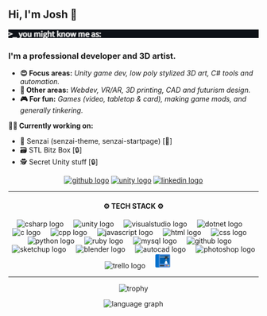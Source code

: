 <h2>Hi, I'm Josh 👋</h2>
<picture>
<img src="https://github.com/lottehime/lottehime/blob/main/assets/typewriter.gif"/>
</picture>
<!--
Gif from:  https://willkessler.github.io/typed-text-gif-maker/
-->
<h3>I'm a professional developer and 3D artist.</h3>

+ <strong>😍 Focus areas:</strong> <i>Unity game dev, low poly stylized 3D art, C# tools and automation.</i>
+ <strong>💪 Other areas:</strong> <i>Webdev, VR/AR, 3D printing, CAD and futurism design.</i>
+ <strong>🎮 For fun:</strong> <i>Games (video, tabletop & card), making game mods, and generally tinkering.</i>

<strong>👨‍💻 Currently working on:</strong>
+ 🌱 Senzai (senzai-theme, senzai-startpage) [👀]
+ 🗃️ STL Bitz Box [🔒]
+ 🕵️ Secret Unity stuff [🔒]

<div align="center">
  
<!--
  <a href="https://lottehime.github.io">
  <img src="https://custom-icon-badges.demolab.com/badge/-portfolio_site-grey?style=for-the-badge&logo=paintbrush&logoColor=white" height="30" alt="portfolio logo" title="My Portfolio" /></a>
-->

  <a href="https://github.com/lottehime?tab=repositories">
  <img src="https://img.shields.io/badge/public_repos-%23121011.svg?style=for-the-badge&logo=github&logoColor=white" height="30" alt="github logo" title="My Public GitHub Repos" /></a>

  <a href="https://assetstore.unity.com/publishers/18386">
  <img src="https://img.shields.io/badge/unity_assets-%23000000.svg?style=for-the-badge&logo=unity&logoColor=white" height="30" alt="unity logo" title="My Unity Asset Store Products" /></a>

  <a href="https://www.linkedin.com/in/joshua-anderson-9329a3ab/">
  <img src="https://img.shields.io/static/v1?message=LinkedIn&logo=linkedin&label=&color=0077B5&logoColor=white&labelColor=&style=for-the-badge" height="30" alt="linkedin logo" title="My LinkedIn Profile" /></a>

</div>

------

<div align="center">
  <h4>
    ⚙️ TECH STACK ⚙️
  </h4>
  
  <a><img src="https://skillicons.dev/icons?i=cs" height="30" alt="csharp logo" title="C# Development" /></a>
  <a><img width="12" /></a>
  <a><img src="https://skillicons.dev/icons?i=unity" height="30" alt="unity logo" title="Unity Development" /></a>
  <a><img width="12" /></a>
  <a><img src="https://skillicons.dev/icons?i=visualstudio" height="30" alt="visualstudio logo" title="Visual Studio" /></a>
  <a><img width="12" /></a>
  <a><img src="https://skillicons.dev/icons?i=dotnet" height="30" alt="dotnet logo" title=".Net Development" /></a>
  <a><img width="12" /></a>
  <a><img src="https://skillicons.dev/icons?i=c" height="30" alt="c logo" title="C Development" /></a>
  <a><img width="12" /></a>
  <a><img src="https://skillicons.dev/icons?i=cpp" height="30" alt="cpp logo" title="C++ Development" /></a>
  <a><img width="12" /></a>
  <a><img src="https://skillicons.dev/icons?i=js" height="30" alt="javascript logo" title="JavaScript" /></a>
  <a><img width="12" /></a>
  <a><img src="https://skillicons.dev/icons?i=html" height="30" alt="html logo" title="HTML" /></a>
  <a><img width="12" /></a>
  <a><img src="https://skillicons.dev/icons?i=css" height="30" alt="css logo" title="CSS" /></a>
  <a><img width="12" /></a>
  <a><img src="https://skillicons.dev/icons?i=py" height="30" alt="python logo" title="Python Development" /></a>
  <a><img width="12" /></a>
  <a><img src="https://skillicons.dev/icons?i=ruby" height="30" alt="ruby logo" title="Ruby" /></a>
  <a><img width="12" /></a>
  <a><img src="https://skillicons.dev/icons?i=mysql" height="30" alt="mysql logo" title="MySQL" /></a>
  <a><img width="12" /></a>
  <a><img src="https://skillicons.dev/icons?i=github" height="30" alt="github logo" title="GitHub Management" /></a>
  <a><img width="12" /></a>
  <a><img src="https://skillicons.dev/icons?i=sketchup" height="30" alt="sketchup logo" title="SketchUp 3D Modeling" /></a>
  <a><img width="12" /></a>
  <a><img src="https://skillicons.dev/icons?i=blender" height="30" alt="blender logo" title="Blender Sculpting" /></a>
  <a><img width="12" /></a>
  <a><img src="https://skillicons.dev/icons?i=autocad" height="30" alt="autocad logo" title="AutoCAD &amp; AutoLISP" /></a>
  <a><img width="12" /></a>
  <a><img src="https://skillicons.dev/icons?i=ps" height="30" alt="photoshop logo" title="Photoshop" /></a>
  <a><img width="12" /></a>
  <a><img src="https://cdn.simpleicons.org/trello/0052CC" height="30" alt="trello logo" title="Trello Project Management" /></a>
  <a><img width="12" /></a>
  <a><img src="https://github.com/lottehime/lottehime/blob/main/assets/3d-printer.png" height="30" alt="printer logo" title="3D Printing (FDM/SLA)" /></a>
  
</div>

------

<div align="center">

  ![trophy](https://github-profile-trophy.vercel.app/?username=lottehime&rank=-B,-C,-?&theme=discord&column=-1)


  <img src="http://github-profile-summary-cards.vercel.app/api/cards/repos-per-language?username=lottehime&theme=dracula" height="130"  alt="language graph"/>

  
<!--
  <a href="#">
  <img src="https://streak-stats.demolab.com?user=lottehime&locale=en&mode=daily&theme=dracula&hide_border=false&border_radius=5" height="150" alt="streak graph" />
  </a>
-->

</div>
